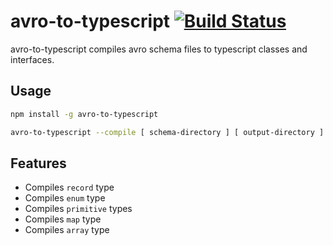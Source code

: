 # avro-to-typescript [![Build Status](https://travis-ci.org/degordian/avro-to-typescript.svg?branch=master)](https://travis-ci.org/degordian/avro-to-typescript)

avro-to-typescript compiles avro schema files to typescript classes and interfaces.

## Usage
```sh
npm install -g avro-to-typescript

avro-to-typescript --compile [ schema-directory ] [ output-directory ]
```
## Features

  - Compiles `record` type
  - Compiles `enum` type
  - Compiles `primitive` types
  - Compiles `map` type
  - Compiles `array` type
